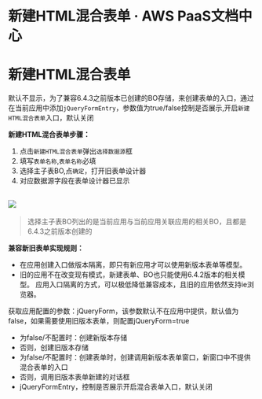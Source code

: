 # 新建HTML混合表单 · AWS PaaS文档中心

# 新建HTML混合表单

默认不显示，为了兼容6.4.3之前版本已创建的BO存储，来创建表单的入口，通过在当前应用中添加`jQueryFormEntry`，参数值为true/false控制是否展示,开启`新建HTML混合表单`入口，默认关闭

**新建HTML混合表单步骤：**

  1. 点击`新建HTML混合表单`弹出`选择数据源`框
  2. 填写`表单名称`,`表单名称`必填
  3. 选择主子表BO,点`确定`，打开旧表单设计器
  4. 对应数据源字段在表单设计器已显示

[![](https://docs.awspaas.com/user-manual/aws-pass-console-user-manual-form-vue-64ga/create/createform2.png)](<createform2.png>)  
---  
  
> 选择主子表BO列出的是当前应用与当前应用关联应用的相关BO，且都是6.4.3之前版本创建的

**兼容新旧表单实现规则：**

  * 在应用创建入口做版本隔离，即只有新应用才可以使用新版本表单等模型。
  * 旧的应用不在改变现有模式，新建表单、BO也只能使用6.4.2版本的相关模型。 应用入口隔离的方式，可以极低降低兼容成本，且旧的应用依然支持ie浏览器。

获取应用配置的参数：jQueryForm，该参数默认不在应用中提供，默认值为false，如果需要使用旧版本表单，则配置jQueryForm=true

  * 为false/不配置时：创建新版本存储
  * 否则，创建旧版本存储
  * 为false/不配置时：创建表单时，创建调用新版本表单窗口，新窗口中不提供混合表单的入口
  * 否则，调用旧版本表单新建的对话框
  * jQueryFormEntry，控制是否展示开启混合表单入口，默认关闭